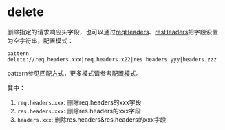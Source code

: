 # delete

删除指定的请求响应头字段，也可以通过[reqHeaders](reqHeaders.html)、[resHeaders](resHeaders.html)把字段设置为空字符串，配置模式：

	pattern delete://req.headers.xxx|req.headers.x22|res.headers.yyy|headers.zzz
	
pattern参见[匹配方式](../pattern.html)，更多模式请参考[配置模式](../mode.html)。

其中：

1. `req.headers.xxx`: 删除req.headers的xxx字段
2. `res.headers.xxx`: 删除res.headers的xxx字段
3. `headers.xxx`: 删除res.headers&res.headers的xxx字段

	
